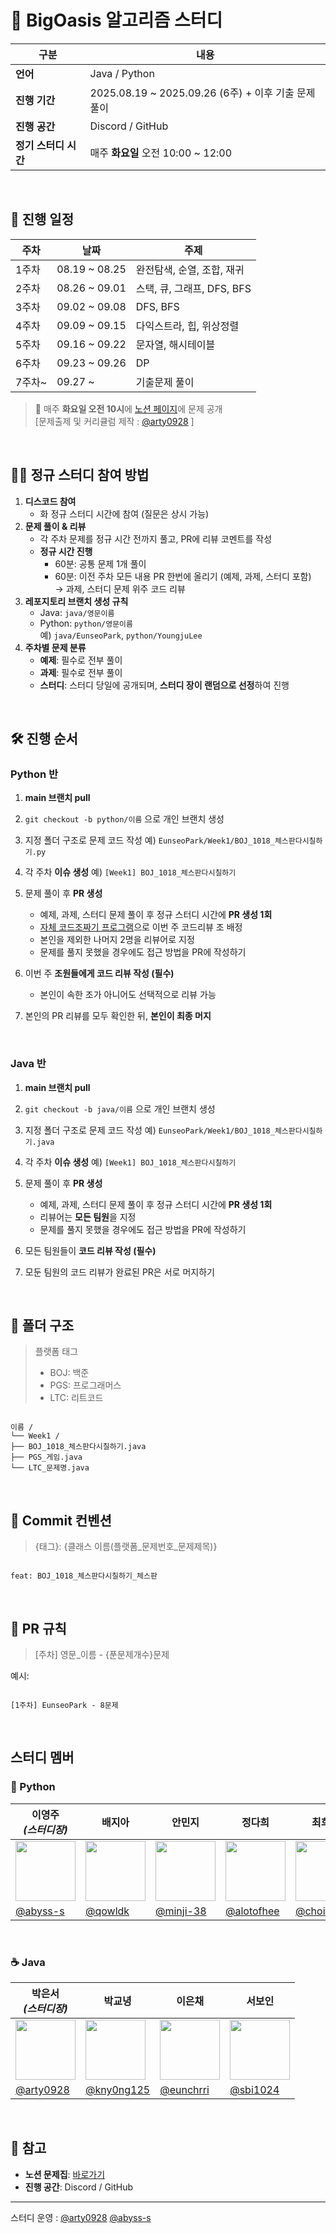 # 🌴 BigOasis 알고리즘 스터디

| 구분       | 내용 |
|------------|------|
| **언어** | Java / Python |
| **진행 기간** | 2025.08.19 ~ 2025.09.26 (6주) + 이후 기출 문제 풀이 |
| **진행 공간** | Discord / GitHub |
| **정기 스터디 시간** | 매주 **화요일** 오전 10:00 ~ 12:00 |

<br/>

## 📅 진행 일정

| 주차  | 날짜                | 주제 |
|-------|--------------------|------|
| 1주차 | 08.19 ~ 08.25      | 완전탐색, 순열, 조합, 재귀 |
| 2주차 | 08.26 ~ 09.01      | 스택, 큐, 그래프, DFS, BFS |
| 3주차 | 09.02 ~ 09.08      | DFS, BFS |
| 4주차 | 09.09 ~ 09.15      | 다익스트라, 힙, 위상정렬 |
| 5주차 | 09.16 ~ 09.22      | 문자열, 해시테이블 |
| 6주차 | 09.23 ~ 09.26      | DP |
| 7주차~| 09.27 ~            | 기출문제 풀이 |

> 📌 매주 **화요일 오전 10시**에 [노션 페이지](https://www.notion.so/BigOasis-250672106a20807ca6e0f592c364e091?source=copy_link)에 문제 공개 <br/>
> [문제출제 및 커리큘럼 제작 : [@arty0928](https://github.com/arty0928) ]

<br/>

## 🙋‍♂️ 정규 스터디 참여 방법

1. **디스코드 참여**  
   - 화 정규 스터디 시간에 참여 (질문은 상시 가능)
2. **문제 풀이 & 리뷰**  
   - 각 주차 문제를 정규 시간 전까지 풀고, PR에 리뷰 코멘트를 작성
   - **정규 시간 진행**  
     - 60분: 공통 문제 1개 풀이  
     - 60분: 이전 주차 모든 내용 PR 한번에 올리기 (예제, 과제, 스터디 포함)  
       → 과제, 스터디 문제 위주 코드 리뷰
3. **레포지토리 브랜치 생성 규칙**  
   - Java: `java/영문이름`  
   - Python: `python/영문이름`  
     예) `java/EunseoPark`, `python/YoungjuLee`
4. **주차별 문제 분류**
   * **예제**: 필수로 전부 풀이
   * **과제**: 필수로 전부 풀이
   * **스터디**: 스터디 당일에 공개되며, **스터디 장이 랜덤으로 선정**하여 진행

<br/>

## 🛠 진행 순서

### Python 반

1. **main 브랜치 pull**
2. `git checkout -b python/이름` 으로 개인 브랜치 생성
3. 지정 폴더 구조로 문제 코드 작성
   예) `EunseoPark/Week1/BOJ_1018_체스판다시칠하기.py`
4. 각 주차 **이슈 생성**
   예) `[Week1] BOJ_1018_체스판다시칠하기`
5. 문제 풀이 후 **PR 생성**

   * 예제, 과제, 스터디 문제 풀이 후 정규 스터디 시간에 **PR 생성 1회**
   * [자체 코드조짜기 프로그램](https://big-oasis-team-divider.vercel.app/)으로 이번 주 코드리뷰 조 배정
   * 본인을 제외한 나머지 2명을 리뷰어로 지정
   * 문제를 풀지 못했을 경우에도 접근 방법을 PR에 작성하기
6. 이번 주 **조원들에게 코드 리뷰 작성 (필수)**

   * 본인이 속한 조가 아니어도 선택적으로 리뷰 가능
7. 본인의 PR 리뷰를 모두 확인한 뒤, **본인이 최종 머지**
   
<br/>

### Java 반

1. **main 브랜치 pull**
2. `git checkout -b java/이름` 으로 개인 브랜치 생성
3. 지정 폴더 구조로 문제 코드 작성
   예) `EunseoPark/Week1/BOJ_1018_체스판다시칠하기.java`
4. 각 주차 **이슈 생성**
   예) `[Week1] BOJ_1018_체스판다시칠하기`
5. 문제 풀이 후 **PR 생성**

   * 예제, 과제, 스터디 문제 풀이 후 정규 스터디 시간에 **PR 생성 1회**
   * 리뷰어는 **모든 팀원**을 지정
   * 문제를 풀지 못했을 경우에도 접근 방법을 PR에 작성하기
6. 모든 팀원들이 **코드 리뷰 작성 (필수)**
7. 모둔 팀원의 코드 리뷰가 완료된 PR은 서로 머지하기

<br/>

## 📂 폴더 구조

> 플랫폼 태그  
> - BOJ: 백준  
> - PGS: 프로그래머스  
> - LTC: 리트코드

```

이름 /
└── Week1 /
├── BOJ_1018_체스판다시칠하기.java
├── PGS_게임.java
└── LTC_문제명.java

```

<br/>

## 📌 Commit 컨벤션
> {태그}: {클래스 이름(플랫폼_문제번호_문제제목)}
```

feat: BOJ_1018_체스판다시칠하기_체스판

```

<br/>

## 📌 PR 규칙

> [주차] 영문_이름 - {푼문제개수}문제  

예시:  
```

[1주차] EunseoPark - 8문제

```

<br/>

## 스터디 멤버

### 🐍 Python

| 이영주 <br/> *(스터디장)* | 배지아 | 안민지 | 정다희 | 최희승 | 허준호 |
|---------------------------|--------|--------|--------|--------|--------|
| <img src="https://avatars.githubusercontent.com/u/77565980?v=4" width="96"> | <img src="https://avatars.githubusercontent.com/u/124412137?v=4" width="96"> | <img src="https://avatars.githubusercontent.com/u/195983909?v=4" width="96"> | <img src="https://avatars.githubusercontent.com/u/55499429?v=4" width="96"> | <img src="https://avatars.githubusercontent.com/u/195768537?v=4" width="96"> | <img src="https://avatars.githubusercontent.com/u/127181459?v=4" width="96"> |
| [@abyss-s](https://github.com/abyss-s) | [@qowldk](https://github.com/qowldk) | [@minji-38](https://github.com/minji-38) | [@alotofhee](https://github.com/alotofhee) | [@choi-hi](https://github.com/choi-hi) | [@gichulLimitLess](https://github.com/gichulLimitLess) |


<br/>


### ☕ Java

| 박은서 <br/> *(스터디장)* | 박교녕 | 이은채 | 서보인 |
|---------------------------|--------|--------|--------|
| <img src="https://avatars.githubusercontent.com/u/88071251?v=4" width="96"> | <img src="https://avatars.githubusercontent.com/u/80964083?v=4" width="96"> | <img src="https://avatars.githubusercontent.com/u/171488704?v=4" width="96"> | <img src="https://avatars.githubusercontent.com/u/63088266?v=4" width="96"> |
| [@arty0928](https://github.com/arty0928) | [@kny0ng125](https://github.com/kny0ng125) | [@eunchrri](https://github.com/eunchrri) | [@sbi1024](https://github.com/sbi1024) |

<br/>

## 📎 참고
- **노션 문제집**: [바로가기](https://www.notion.so/BigOasis-250672106a20807ca6e0f592c364e091?source=copy_link)
- **진행 공간**: Discord / GitHub


---
스터디 운영 : [@arty0928](https://github.com/arty0928) [@abyss-s](https://github.com/abyss-s)

